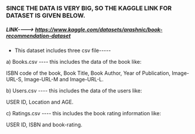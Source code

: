 ### SINCE THE DATA IS VERY BIG, SO THE KAGGLE LINK FOR DATASET IS GIVEN BELOW.

##### LINK----> https://www.kaggle.com/datasets/arashnic/book-recommendation-dataset

- This dataset includes three csv file-----

a) Books.csv ---- this includes the data of the book like:

ISBN code of the book, Book Title, Book Author, Year of Publication, Image-URL-S, Image-URL-M and Image-URL-L.


b) Users.csv ---- this includes the data of the users like:

USER ID, Location and AGE.


c) Ratings.csv ---- this includes the book rating information like:

USER ID, ISBN and book-rating.
